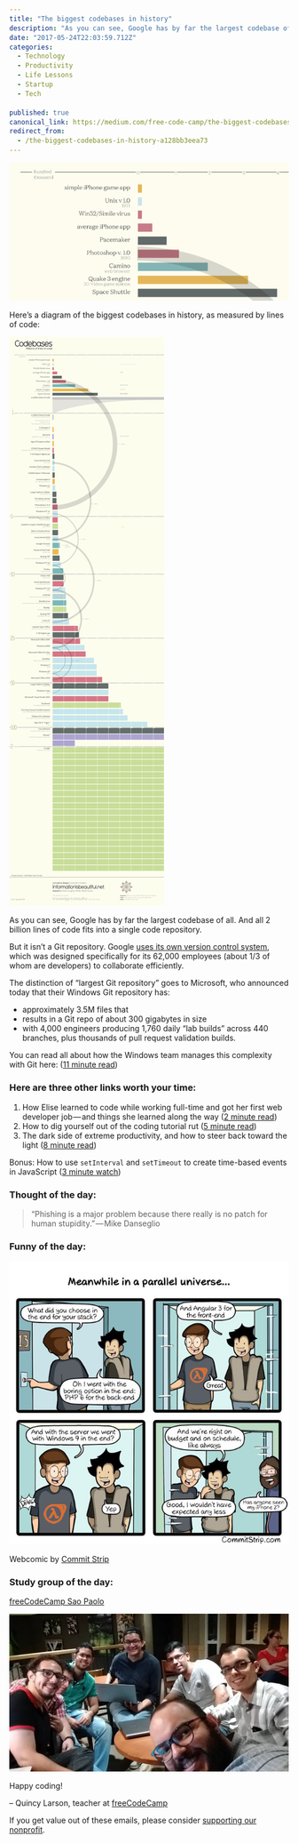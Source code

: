 ```yaml
---
title: "The biggest codebases in history"
description: "As you can see, Google has by far the largest codebase of all. And all 2 billion lines of code fits into a single code repository. But it isn’t a Git repository. Google uses its own version control…"
date: "2017-05-24T22:03:59.712Z"
categories: 
  - Technology
  - Productivity
  - Life Lessons
  - Startup
  - Tech

published: true
canonical_link: https://medium.com/free-code-camp/the-biggest-codebases-in-history-a128bb3eea73
redirect_from:
  - /the-biggest-codebases-in-history-a128bb3eea73
---
```


![](./asset-1.png)

Here’s a diagram of the biggest codebases in history, as measured by lines of code:

![Infographic courtesy of [Information is Beautiful](https://fcc.im/2qlhEj1)](./asset-2.png)

As you can see, Google has by far the largest codebase of all. And all 2 billion lines of code fits into a single code repository.

But it isn’t a Git repository. Google [uses its own version control system](https://fcc.im/2rRzwDZ), which was designed specifically for its 62,000 employees (about 1/3 of whom are developers) to collaborate efficiently.

The distinction of “largest Git repository” goes to Microsoft, who announced today that their Windows Git repository has:

-   approximately 3.5M files that
-   results in a Git repo of about 300 gigabytes in size
-   with 4,000 engineers producing 1,760 daily “lab builds” across 440 branches, plus thousands of pull request validation builds.

You can read all about how the Windows team manages this complexity with Git here: ([11 minute read](https://fcc.im/2qdxiBT))

### Here are three other links worth your time:

1.  How Elise learned to code while working full-time and got her first web developer job — and things she learned along the way ([2 minute read](https://fcc.im/2qhH0yQ))
2.  How to dig yourself out of the coding tutorial rut ([5 minute read](https://fcc.im/2qlkJiY))
3.  The dark side of extreme productivity, and how to steer back toward the light ([8 minute read](https://fcc.im/2qXqwNr))

Bonus: How to use `setInterval` and `setTimeout` to create time-based events in JavaScript ([3 minute watch](https://www.youtube.com/watch?v=kOcFZV3c75I))

### Thought of the day:

> “Phishing is a major problem because there really is no patch for human stupidity.” — Mike Danseglio

### Funny of the day:

![](./asset-3.jpeg)

Webcomic by [Commit Strip](https://fcc.im/2qQKcUV)

### Study group of the day:

[freeCodeCamp Sao Paolo](https://fcc.im/2rB7yis)

![](./asset-4.jpeg)

Happy coding!

– Quincy Larson, teacher at [freeCodeCamp](http://bit.ly/2j7Q1dN)

If you get value out of these emails, please consider [supporting our nonprofit](http://bit.ly/donate-to-fcc).
